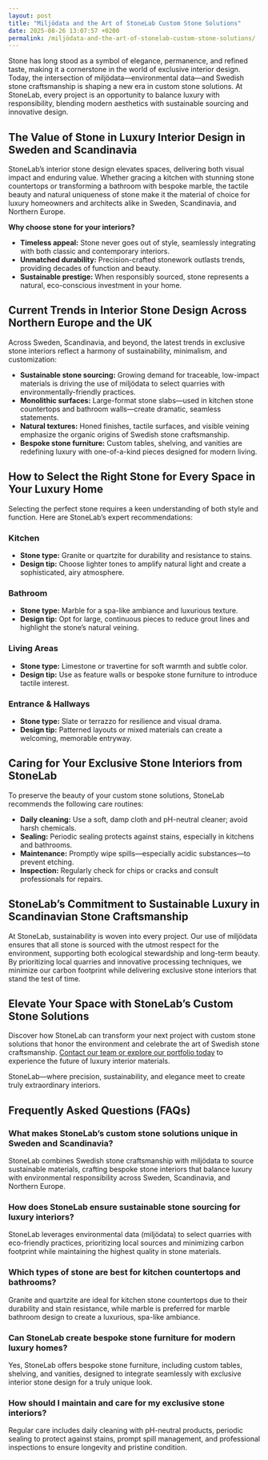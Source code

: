 ```yaml
---
layout: post
title: "Miljödata and the Art of StoneLab Custom Stone Solutions"
date: 2025-08-26 13:07:57 +0200
permalink: /miljödata-and-the-art-of-stonelab-custom-stone-solutions/
---
```

Stone has long stood as a symbol of elegance, permanence, and refined taste, making it a cornerstone in the world of exclusive interior design. Today, the intersection of miljödata—environmental data—and Swedish stone craftsmanship is shaping a new era in custom stone solutions. At StoneLab, every project is an opportunity to balance luxury with responsibility, blending modern aesthetics with sustainable sourcing and innovative design.

## The Value of Stone in Luxury Interior Design in Sweden and Scandinavia

StoneLab’s interior stone design elevates spaces, delivering both visual impact and enduring value. Whether gracing a kitchen with stunning stone countertops or transforming a bathroom with bespoke marble, the tactile beauty and natural uniqueness of stone make it the material of choice for luxury homeowners and architects alike in Sweden, Scandinavia, and Northern Europe.

**Why choose stone for your interiors?**
- **Timeless appeal:** Stone never goes out of style, seamlessly integrating with both classic and contemporary interiors.
- **Unmatched durability:** Precision-crafted stonework outlasts trends, providing decades of function and beauty.
- **Sustainable prestige:** When responsibly sourced, stone represents a natural, eco-conscious investment in your home.

## Current Trends in Interior Stone Design Across Northern Europe and the UK

Across Sweden, Scandinavia, and beyond, the latest trends in exclusive stone interiors reflect a harmony of sustainability, minimalism, and customization:

- **Sustainable stone sourcing:** Growing demand for traceable, low-impact materials is driving the use of miljödata to select quarries with environmentally-friendly practices.
- **Monolithic surfaces:** Large-format stone slabs—used in kitchen stone countertops and bathroom walls—create dramatic, seamless statements.
- **Natural textures:** Honed finishes, tactile surfaces, and visible veining emphasize the organic origins of Swedish stone craftsmanship.
- **Bespoke stone furniture:** Custom tables, shelving, and vanities are redefining luxury with one-of-a-kind pieces designed for modern living.

## How to Select the Right Stone for Every Space in Your Luxury Home

Selecting the perfect stone requires a keen understanding of both style and function. Here are StoneLab’s expert recommendations:

### **Kitchen**
- **Stone type:** Granite or quartzite for durability and resistance to stains.
- **Design tip:** Choose lighter tones to amplify natural light and create a sophisticated, airy atmosphere.

### **Bathroom**
- **Stone type:** Marble for a spa-like ambiance and luxurious texture.
- **Design tip:** Opt for large, continuous pieces to reduce grout lines and highlight the stone’s natural veining.

### **Living Areas**
- **Stone type:** Limestone or travertine for soft warmth and subtle color.
- **Design tip:** Use as feature walls or bespoke stone furniture to introduce tactile interest.

### **Entrance & Hallways**
- **Stone type:** Slate or terrazzo for resilience and visual drama.
- **Design tip:** Patterned layouts or mixed materials can create a welcoming, memorable entryway.

## Caring for Your Exclusive Stone Interiors from StoneLab

To preserve the beauty of your custom stone solutions, StoneLab recommends the following care routines:

- **Daily cleaning:** Use a soft, damp cloth and pH-neutral cleaner; avoid harsh chemicals.
- **Sealing:** Periodic sealing protects against stains, especially in kitchens and bathrooms.
- **Maintenance:** Promptly wipe spills—especially acidic substances—to prevent etching.
- **Inspection:** Regularly check for chips or cracks and consult professionals for repairs.

## StoneLab’s Commitment to Sustainable Luxury in Scandinavian Stone Craftsmanship

At StoneLab, sustainability is woven into every project. Our use of miljödata ensures that all stone is sourced with the utmost respect for the environment, supporting both ecological stewardship and long-term beauty. By prioritizing local quarries and innovative processing techniques, we minimize our carbon footprint while delivering exclusive stone interiors that stand the test of time.

## Elevate Your Space with StoneLab’s Custom Stone Solutions

Discover how StoneLab can transform your next project with custom stone solutions that honor the environment and celebrate the art of Swedish stone craftsmanship. [Contact our team or explore our portfolio today](https://stonelab.se/) to experience the future of luxury interior materials.

StoneLab—where precision, sustainability, and elegance meet to create truly extraordinary interiors.

## Frequently Asked Questions (FAQs)

### What makes StoneLab’s custom stone solutions unique in Sweden and Scandinavia?
StoneLab combines Swedish stone craftsmanship with miljödata to source sustainable materials, crafting bespoke stone interiors that balance luxury with environmental responsibility across Sweden, Scandinavia, and Northern Europe.

### How does StoneLab ensure sustainable stone sourcing for luxury interiors?
StoneLab leverages environmental data (miljödata) to select quarries with eco-friendly practices, prioritizing local sources and minimizing carbon footprint while maintaining the highest quality in stone materials.

### Which types of stone are best for kitchen countertops and bathrooms?
Granite and quartzite are ideal for kitchen stone countertops due to their durability and stain resistance, while marble is preferred for marble bathroom design to create a luxurious, spa-like ambiance.

### Can StoneLab create bespoke stone furniture for modern luxury homes?
Yes, StoneLab offers bespoke stone furniture, including custom tables, shelving, and vanities, designed to integrate seamlessly with exclusive interior stone design for a truly unique look.

### How should I maintain and care for my exclusive stone interiors?
Regular care includes daily cleaning with pH-neutral products, periodic sealing to protect against stains, prompt spill management, and professional inspections to ensure longevity and pristine condition.

<script type="application/ld+json">
{
  "@context": "https://schema.org",
  "@type": "BlogPosting",
  "headline": "Miljödata and the Art of StoneLab Custom Stone Solutions",
  "description": "Explore how StoneLab blends miljödata and Swedish stone craftsmanship to provide custom stone solutions and exclusive interior stone design with sustainable sourcing across Sweden and Northern Europe.",
  "author": {
    "@type": "Person",
    "name": "StoneLab"
  },
  "publisher": {
    "@type": "Organization",
    "name": "StoneLab",
    "logo": {
      "@type": "ImageObject",
      "url": "https://stonelab.se/logo.png"
    }
  },
  "mainEntityOfPage": {
    "@type": "WebPage",
    "@id": "https://stonelab.se/blog/miljodata-custom-stone-solutions"
  },
  "datePublished": "2024-06-01",
  "dateModified": "2024-06-01",
  "keywords": "StoneLab, custom stone solutions, interior stone design, exclusive stone interiors, Swedish stone craftsmanship, luxury interior materials, kitchen stone countertops, marble bathroom design, bespoke stone furniture, sustainable stone sourcing, Sweden, Scandinavia, Northern Europe, Germany, UK"
}
</script>

<script type="application/ld+json">
{
  "@context": "https://schema.org",
  "@type": "FAQPage",
  "mainEntity": [
    {
      "@type": "Question",
      "name": "What makes StoneLab’s custom stone solutions unique in Sweden and Scandinavia?",
      "acceptedAnswer": {
        "@type": "Answer",
        "text": "StoneLab combines Swedish stone craftsmanship with miljödata to source sustainable materials, crafting bespoke stone interiors that balance luxury with environmental responsibility across Sweden, Scandinavia, and Northern Europe."
      }
    },
    {
      "@type": "Question",
      "name": "How does StoneLab ensure sustainable stone sourcing for luxury interiors?",
      "acceptedAnswer": {
        "@type": "Answer",
        "text": "StoneLab leverages environmental data (miljödata) to select quarries with eco-friendly practices, prioritizing local sources and minimizing carbon footprint while maintaining the highest quality in stone materials."
      }
    },
    {
      "@type": "Question",
      "name": "Which types of stone are best for kitchen countertops and bathrooms?",
      "acceptedAnswer": {
        "@type": "Answer",
        "text": "Granite and quartzite are ideal for kitchen stone countertops due to their durability and stain resistance, while marble is preferred for marble bathroom design to create a luxurious, spa-like ambiance."
      }
    },
    {
      "@type": "Question",
      "name": "Can StoneLab create bespoke stone furniture for modern luxury homes?",
      "acceptedAnswer": {
        "@type": "Answer",
        "text": "Yes, StoneLab offers bespoke stone furniture, including custom tables, shelving, and vanities, designed to integrate seamlessly with exclusive interior stone design for a truly unique look."
      }
    },
    {
      "@type": "Question",
      "name": "How should I maintain and care for my exclusive stone interiors?",
      "acceptedAnswer": {
        "@type": "Answer",
        "text": "Regular care includes daily cleaning with pH-neutral products, periodic sealing to protect against stains, prompt spill management, and professional inspections to ensure longevity and pristine condition."
      }
    }
  ]
}
</script>